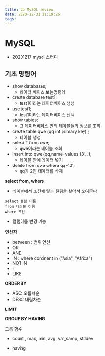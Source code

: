 ```yaml
---
title: db MySQL review
date: 2020-12-31 11:19:26
tags:
---
```


# MySQL

- 20201217 mysql 스터디

## 기초 명령어

- show databases;
  - 데이터 베이스 보는명령어
- create database test1;
  - test1이라는 데이터베이스 생성
- use test1;
  - test1이라는 데이터베이스 선택
- show tables;
  - 그 데이터베이스 안의 테이블들의 정보를 조회
- create table qwe (qq int primary key) ;
  - 테이블 생성
- select \* from qwe;
  - qwe이라는 테이블 조회
- insert into qwe (qq,name) values (3,'..');
  - 테이블 안에 데이터 넣기
- delete from qwe where qq='2';
  - qq가 2인 데이터를 삭제

**select from, where**

- 테이블에서 조건에 맞는 컬럼을 찾아서 보여준다

```mysql
select 컬럼 이름
from 테이블 이름
where 조건
```

- 컬럼이름 변경 가능

**연산자**

- between : 범위 연산
- OR
- AND
- IN : where continent in ("Asia", "Africa")
- NOT IN
- !
- LIKE

**ORDER BY**

- ASC: 오름차순
- DESC 내림차순

**LIMIT**

**GROUP BY HAVING**

그룹 함수

- count , max, min, avg, var_samp, stddev

- having
